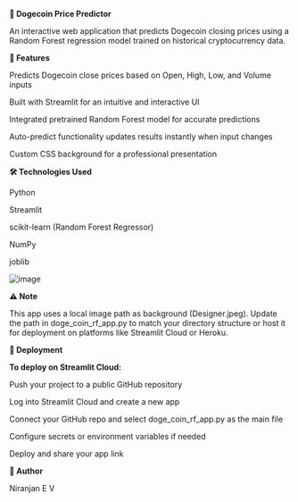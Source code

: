 **🚀 Dogecoin Price Predictor**


An interactive web application that predicts Dogecoin closing prices using a Random Forest regression model trained on historical cryptocurrency data.

**📌 Features**


Predicts Dogecoin close prices based on Open, High, Low, and Volume inputs

Built with Streamlit for an intuitive and interactive UI

Integrated pretrained Random Forest model for accurate predictions

Auto-predict functionality updates results instantly when input changes

Custom CSS background for a professional presentation

**🛠️ Technologies Used**


Python

Streamlit

scikit-learn (Random Forest Regressor)

NumPy

joblib



![image](https://github.com/user-attachments/assets/80ed6ebf-ffc6-4231-b817-342502c81ae4)


**⚠️ Note**


This app uses a local image path as background (Designer.jpeg). Update the path in doge_coin_rf_app.py to match your directory structure or host it for deployment on platforms like Streamlit Cloud or Heroku.


**🚀 Deployment**


**To deploy on Streamlit Cloud:**

Push your project to a public GitHub repository

Log into Streamlit Cloud and create a new app

Connect your GitHub repo and select doge_coin_rf_app.py as the main file

Configure secrets or environment variables if needed

Deploy and share your app link

**👤 Author**

Niranjan E V
